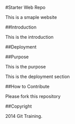 #Starter Web Repo

This is a smaple website

##Introduction

This is the introduction

##Deployment

##Purpose

This is the purpose

This is the deployment section

##How to Contribute

Please fork this repository

##Copyright

2014 Git Training.